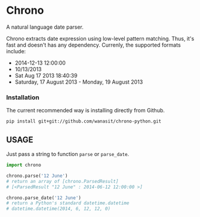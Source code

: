 Chrono
======

A natural language date parser. 

Chrono extracts date expression using low-level pattern matching. Thus, it's fast and doesn't has any dependency. Currenly, the supported formats include:

* 2014-12-13 12:00:00
* 10/13/2013
* Sat Aug 17 2013 18:40:39 
* Saturday, 17 August 2013 - Monday, 19 August 2013

### Installation

The current recommended way is installing directly from Github.

    pip install git+git://github.com/wanasit/chrono-python.git


## USAGE

Just pass a string to function `parse` or `parse_date`. 

```python
import chrono

chrono.parse('12 June')
# return an array of [chrono.ParsedResult]
# [<ParsedResult "12 June" : 2014-06-12 12:00:00 >] 

chrono.parse_date('12 June')
# return a Python's standard datetime.datetime
# datetime.datetime(2014, 6, 12, 12, 0)
```
